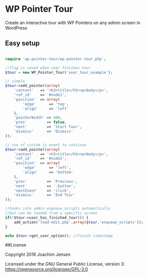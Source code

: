 # WP Pointer Tour

Create an interactive tour with WP Pointers on any admin screen in WordPress

## Easy setup

```php

require 'wp-pointer-tour/wp-pointer-tour.php';

//flag is saved when user finishes tour
$tour = new WP_Pointer_Tour('user_tour_example');

// simple
$tour->add_pointer(array(
	'content'   => '<h3>title</h3><p>body</p>',
	'ref_id'    => '#node1',
	'position'  => array(
		'edge'      => 'top',
		'align'     => 'left'
	),
	'pointerWidth' => 400,
	'prev'         => false,
	'next'         => 'Start Tour',
	'dismiss'      => 'Dismiss'
));

// use of custom js event to continue
$tour->add_pointer(array(
	'content'   => '<h3>title</h3><p>body</p>',
	'ref_id'    => '#node2',
	'position'  => array(
		'edge'      => 'left',
		'align'     => 'bottom'
	),
	'prev'         => 'Previous',
	'next'         => '.button',
	'nextEvent'    => 'click',
	'dismiss'      => 'End Tour'
));

//hooks into admin_enqueue_scripts automatically
//but can be loaded from a specific screen
if(!$tour->user_has_finished_tour()) {
    add_action('load-edit.php',array($tour,'enqueue_scripts'));
}

echo $tour->get_user_option(); //finish timestamp
```

##License

Copyright 2016 Joachim Jensen

Licensed under the GNU General Public License, version 3: https://opensource.org/licenses/GPL-3.0
